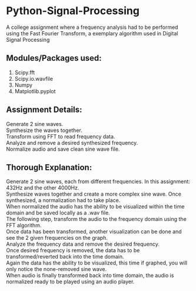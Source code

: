 # Python-Signal-Processing
A college assignment where a frequency analysis had to be performed using the Fast Fourier Transform, a exemplary algorithm used in Digital Signal Processing

## Modules/Packages used:
<ol>
  <li>Scipy.fft</li>
  <li>Scipy.io.wavfile</li>
  <li>Numpy</li>
  <li>Matplotlib.pyplot</li>
</ol>

## Assignment Details:
Generate 2 sine waves.<br>
Synthesize the waves together.<br>
Transform using FFT to read frequency data.<br>
Analyze and remove a desired synthesized frequency.<br>
Normalize audio and save clean sine wave file.<br>

## Thorough Explanation:
Generate 2 sine waves, each from different frequencies. In this assignment: 432Hz and the other 4000Hz.<br>
Synthesize waves together and create a more complex sine wave. Once synthesized, a normalization had to take place.<br>
When normalized the audio has the ability to be visualized within the time domain and be saved locally as a .wav file.<br>
The following step, transform the audio to the frequency domain using the FFT algorithm.<br>
Once data has been transformed, another visualization can be done and see the 2 given frequencies on the graph.<br>
Analyze the frequency data and remove the desired frequency.<br>
Once desired frequency is removed, the data has to be transformed/reverted back into the time domain.<br>
Again the data has the ability to be visualized, this time if graphed, you will only notice the none-removed sine wave.<br>
When audio is finally transformed back into time domain, the audio is normalized ready to be played using an audio player.<br>

